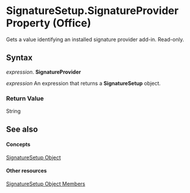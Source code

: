 
# SignatureSetup.SignatureProvider Property (Office)

Gets a value identifying an installed signature provider add-in. Read-only.


## Syntax

 _expression_. **SignatureProvider**

 _expression_ An expression that returns a **SignatureSetup** object.


### Return Value

String


## See also


#### Concepts


[SignatureSetup Object](e76b87c9-3163-654c-ab52-559dfdf43c90.md)
#### Other resources


[SignatureSetup Object Members](30bec290-276c-6a64-ca46-dc9dd145e3dd.md)